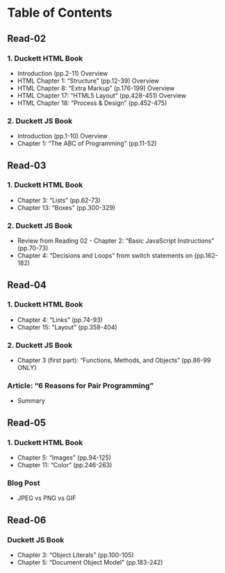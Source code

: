 # Table of Contents

## Read-02

### 1. Duckett HTML Book
- Introduction (pp.2-11) Overview
- HTML Chapter 1: “Structure” (pp.12-39) Overview
- HTML Chapter 8: “Extra Markup” (p.176-199) Overview
- HTML Chapter 17: “HTML5 Layout” (pp.428-451) Overview
- HTML Chapter 18: “Process & Design” (pp.452-475)

### 2. Duckett JS Book
- Introduction (pp.1-10) Overview
- Chapter 1: “The ABC of Programming” (pp.11-52)

## Read-03

### 1. Duckett HTML Book
- Chapter 3: “Lists” (pp.62-73)
- Chapter 13: “Boxes” (pp.300-329)

### 2. Duckett JS Book
- Review from Reading 02 - Chapter 2: “Basic JavaScript Instructions” (pp.70-73)
- Chapter 4: “Decisions and Loops” from switch statements on (pp.162-182)

## Read-04

### 1. Duckett HTML Book
- Chapter 4: “Links” (pp.74-93)
- Chapter 15: “Layout” (pp.358-404)

### 2. Duckett JS Book
- Chapter 3 (first part): “Functions, Methods, and Objects” (pp.86-99 ONLY)

### Article: “6 Reasons for Pair Programming”
- Summary

## Read-05

### 1. Duckett HTML Book
- Chapter 5: “Images” (pp.94-125)
- Chapter 11: “Color” (pp.246-263)

### Blog Post
- JPEG vs PNG vs GIF

## Read-06

### Duckett JS Book
- Chapter 3: “Object Literals” (pp.100-105)
- Chapter 5: “Document Object Model” (pp.183-242)


